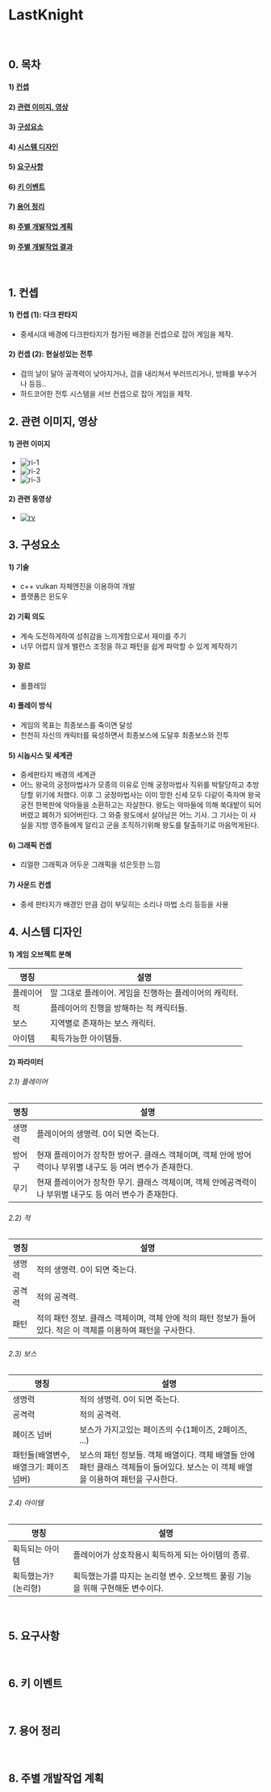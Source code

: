 # LastKnight
&nbsp;
## 0. 목차
#### 1) [컨셉](#1)
#### 2) [관련 이미지, 영상](#2)
#### 3) [구성요소](#4)
#### 4) [시스템 디자인](#5)
#### 5) [요구사항](#6)
#### 6) [키 이벤트](#7)
#### 7) [용어 정리](#8)
#### 8) [주별 개발작업 계획](#9)
#### 9) [주별 개발작업 결과](Results/index.md)
&nbsp;
## 1. 컨셉<a name='1'></a>
#### 1) 컨셉 (1): 다크 판타지
- 중세시대 배경에 다크판타지가 첨가된 배경을 컨셉으로 잡아 게임을 제작.
#### 2) 컨셉 (2): 현실성있는 전투
- 검의 날이 달아 공격력이 낮아지거나, 검을 내리쳐서 부러뜨리거나, 방패를 부수거나 등등.. 
- 하드코어한 전투 시스템을 서브 컨셉으로 잡아 게임을 제작.
&nbsp;
## 2. 관련 이미지, 영상<a name='2'></a>
#### 1) 관련 이미지
- ![ri-1](Assets/ri-1.png)
- ![ri-2](Assets/ri-2.png)
- ![ri-3](Assets/ri-3.png)
#### 2) 관련 동영상
- [![rv](Assets/rv.png)](https://youtu.be/UL3bW6MTk5E)
&nbsp;
## 3. 구성요소<a name='4'></a>
#### 1) 기술
- c++ vulkan 자체엔진을 이용하여 개발
- 플랫폼은 윈도우
#### 2) 기획 의도
- 계속 도전하게하여 성취감을 느끼게함으로서 재미를 주기
- 너무 어렵지 않게 밸런스 조정을 하고 패턴을 쉽게 파악할 수 있게 제작하기
#### 3) 장르
- 롤플레잉
#### 4) 플레이 방식
- 게임의 목표는 최종보스를 죽이면 달성
- 천천히 자신의 캐릭터를 육성하면서 최종보스에 도달후 최종보스와 전투
#### 5) 시놉시스 및 세계관
- 중세판타지 배경의 세계관
- 어느 왕국의 궁정마법사가 모종의 이유로 인해 궁정마법사 직위를 박탈당하고 추방당할 위기에 처했다. 이후 그 궁정마법사는 이미 망한 신세 모두 다같이 죽자며 왕국 궁전 한복판에 악마들을 소환하고는 자살한다. 왕도는 악마들에 의해 쑥대밭이 되어버렸고 폐허가 되어버린다. 그 와중 왕도에서 살아남은 어느 기사. 그 기사는 이 사실을 지방 영주들에게 알리고 군을 조직하기위해 왕도를 탈출하기로 마음먹게된다.
#### 6) 그래픽 컨셉
- 리얼한 그래픽과 어두운 그래픽을 섞은듯한 느낌
#### 7) 사운드 컨셉
- 중세 판타지가 배경인 만큼 검이 부딪히는 소리나 마법 소리 등등을 사용
&nbsp;
## 4. 시스템 디자인<a name='5'></a>
#### 1) 게임 오브젝트 분해

|명칭|설명|
|---|---|
|플레이어|말 그대로 플레이어. 게임을 진행하는 플레이어의 캐릭터.|
|적|플레이어의 진행을 방해하는 적 캐릭터들.|
|보스|지역별로 존재하는 보스 캐릭터.|
|아이템|획득가능한 아이템들.|

#### 2) 파라미터
###### 2.1) 플레이어

|명칭|설명|
|---|---|
|생명력|플레이어의 생명력. 0이 되면 죽는다.|
|방어구|현재 플레이어가 장착한 방어구. 클래스 객체이며, 객체 안에 방어력이나 부위별 내구도 등 여러 변수가 존재한다.|
|무기|현재 플레이어가 장착한 무기. 클래스 객체이며, 객체 안에공격력이나 부위별 내구도 등 여러 변수가 존재한다.|

###### 2.2) 적

|명칭|설명|
|---|---|
|생명력|적의 생명력. 0이 되면 죽는다.|
|공격력|적의 공격력.|
|패턴|적의 패턴 정보. 클래스 객체이며, 객체 안에 적의 패턴 정보가 들어있다. 적은 이 객체를 이용하여 패턴을 구사한다.|

###### 2.3) 보스

|명칭|설명|
|---|---|
|생명력|적의 생명력. 0이 되면 죽는다.|
|공격력|적의 공격력.|
|페이즈 넘버|보스가 가지고있는 페이즈의 수(1페이즈, 2페이즈, ...)|
|패턴들(배열변수, 배열크기: 페이즈 넘버)|보스의 패턴 정보들. 객체 배열이다. 객체 배열들 안에 패턴 클래스 객체들이 들어있다. 보스는 이 객체 배열을 이용하여 패턴을 구사한다.|

###### 2.4) 아이템

|명칭|설명|
|---|---|
|획득되는 아이템|플레이어가 상호작용시 획득하게 되는 아이템의 종류.|
|획득했는가? (논리형)|획득했는가를 따지는 논리형 변수. 오브젝트 풀링 기능을 위해 구현해둔 변수이다.|

&nbsp;
## 5. 요구사항<a name='6'></a>
&nbsp;
## 6. 키 이벤트<a name='7'></a>
&nbsp;
## 7. 용어 정리<a name='8'></a>
&nbsp;
## 8. 주별 개발작업 계획<a name='9'></a>
&nbsp;
